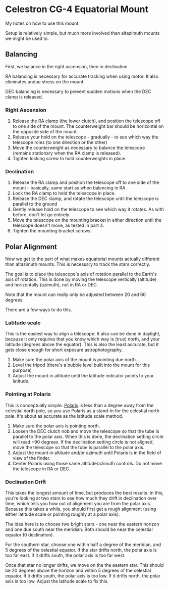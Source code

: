 # Celestron CG-4 Equatorial Mount

My notes on how to use this mount.

Setup is relatively simple, but much more involved than altazimuth mounts we might be used to.

## Balancing

First, we balance in the right ascension, then in declination.

RA balancing is necessary for accurate tracking when using motor. It also eliminates undue stress on the mount.

DEC balancing is necessary to prevent sudden motions when the DEC clamp is released.

### Right Ascension

1. Release the RA clamp (the lower clutch), and position the telescope off to one side of the mount. The counterweight bar should be horizontal on the opposite side of the mount.
2. Release your hold on the telescope - gradually - to see which way the telescope roles (to one direction or the other)
3. Move the counterweight as necessary to balance the telescope (remains stationary when the RA clamp is released).
4. Tighten locking screw to hold counterweights in place.

### Declination

1. Release the RA clamp and position the telescope off to one side of the mount - basically, same start as when balancing in RA.
2. Lock the RA clamp to hold the telescope in place.
3. Release the DEC clamp, and rotate the telescope until the telescope is parallel to the ground
4. Gently release hold on the telescope to see which way it rotates. As with before, don't let go entirely.
5. Move the telescope on the mounting bracket in either direction until the telescope doesn't move, as tested in part 4.
6. Tighten the mounting bracket screws.

## Polar Alignment

Now we get to the part of what makes equatorial mounts actually different than altazimuth mounts. This is necessary to track the stars correctly.

The goal is to place the telescope's axis of rotation parallel to the Earth's axis of rotation.  This is done by moving the telescope vertically (altitude) and horizontally (azimuth), not in RA or DEC.

Note that the mount can really only be adjusted between 20 and 60 degrees.

There are a few ways to do this.

### Latitude scale

This is the easiest way to align a telescope. It also can be done in daylight, because it only requires that you know which way is (true) north, and your latitude (degrees above the equator). This is also the least accurate, but it gets close enough for short exposure astrophotography.

1. Make sure the polar axis of the mount is pointing due north.
2. Level the tripod (there's a bubble level built into the mount for this purpose)
3. Adjust the mount in altitude until the latitude indicator points to your latitude.

### Pointing at Polaris

This is conceptually simple. [Polaris](https://en.wikipedia.org/wiki/Polaris) is less than a degree away from the celestial north pole, so you use Polaris as a stand-in for the celestial north pole. It's about as accurate as the latitude scale method.

1. Make sure the polar axis is pointing north.
2. Loosen the DEC clutch nob and move the telescope so that the tube is parallel to the polar axis. When this is done, the declination setting circle will read +90 degrees. If the declination setting circle is not aligned, move the telescope so that the tube is parallel to the polar axis.
3. Adjust the mount in altitude and/or azimuth until Polaris is in the field of view of the finder.
4. Center Polaris using those same altitude/azimuth controls. Do not move the telescope in RA or DEC.

### Declination Drift

This takes the longest amount of time, but produces the best results. In this, you're looking at two stars to see how much they drift in declination over time, which tells you how out of alignment you are from the polar axis.
Because this takes a while, you should first get a rough alignment (using either latitude scale or pointing roughly at a polar axis).

The idea here is to choose two bright stars - one near the eastern horizon and one due south near the meridian. Both should be near the celestial equator (0 declination).

For the southern star, choose one within half a degree of the meridian, and 5 degrees of the celestial equator. If the star drifts north, the polar axis is too far east. If it drifts south, the polar axis is too far west.

Once that star no longer drifts, we move on the the eastern star. This should be 20 degrees above the horizon and within 5 degrees of the celestial equator. If it drifts south, the polar axis is too low. If it drifts north, the polar axis is too low. Adjust the latitude scale to fix this.
